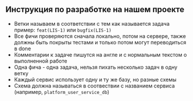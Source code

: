 ## Инструкция по разработке на нашем проекте

- Ветки называем в соответствии с тем как называется задача 
  пример: ```feat(LIS-1)``` или ```bugfix(LIS-1)```
- Все фичи проверяются сначала локально, потом на сервере, также должны быть покрыты тестами и только потом могут переводиться в done
- Комментарии к задаче пишутся на англе и с нормальным текстом о выполненной работе
- Одна фича - одна задача, нельзя пихать несколько задач в одну ветку
- Каждый сервис использует одну и ту же базу, но разные схемы
- Схема должна называться в соотвествии с названием сервиса (например, ```platform_user_service_db```)
